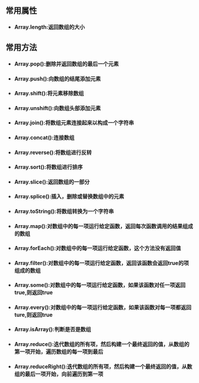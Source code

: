 ## 常用属性

- #### Array.length:返回数组的大小

## 常用方法

- #### Array.pop():删除并返回数组的最后一个元素

- #### Array.push():向数组的结尾添加元素

- #### Array.shift():将元素移除数组

- #### Array.unshift():向数组头部添加元素

- #### Array.join():将数组元素连接起来以构成一个字符串

- #### Array.concat():连接数组

- #### Array.reverse():将数组进行反转

- #### Array.sort():将数组进行排序

- #### Array.slice():返回数组的一部分

- #### Array.splice():插入，删除或替换数组中的元素

- #### Array.toString():将数组转换为一个字符串

- #### Array.map():对数组中的每一项运行给定函数，返回每次函数调用的结果组成的数组

- #### Array.forEach():对数组中的每一项运行给定函数，这个方法没有返回值

- #### Array.filter():对数组中的每一项运行给定函数，返回该函数会返回true的项组成的数组

- #### Array.some():对数组中的每一项运行给定函数，如果该函数对任一项返回true,则返回true

- #### Array.every():对数组中的每一项运行给定函数，如果该函数对每一项都返回ture,则返回true

- #### Array.isArray():判断是否是数组

- #### Array.reduce():迭代数组的所有项，然后构建一个最终返回的值，从数组的第一项开始，遍历数组的每一项到最后

- #### Array.reduceRight():迭代数组的所有项，然后构建一个最终返回的值，从数组的最后一项开始，向前遍历到第一项




